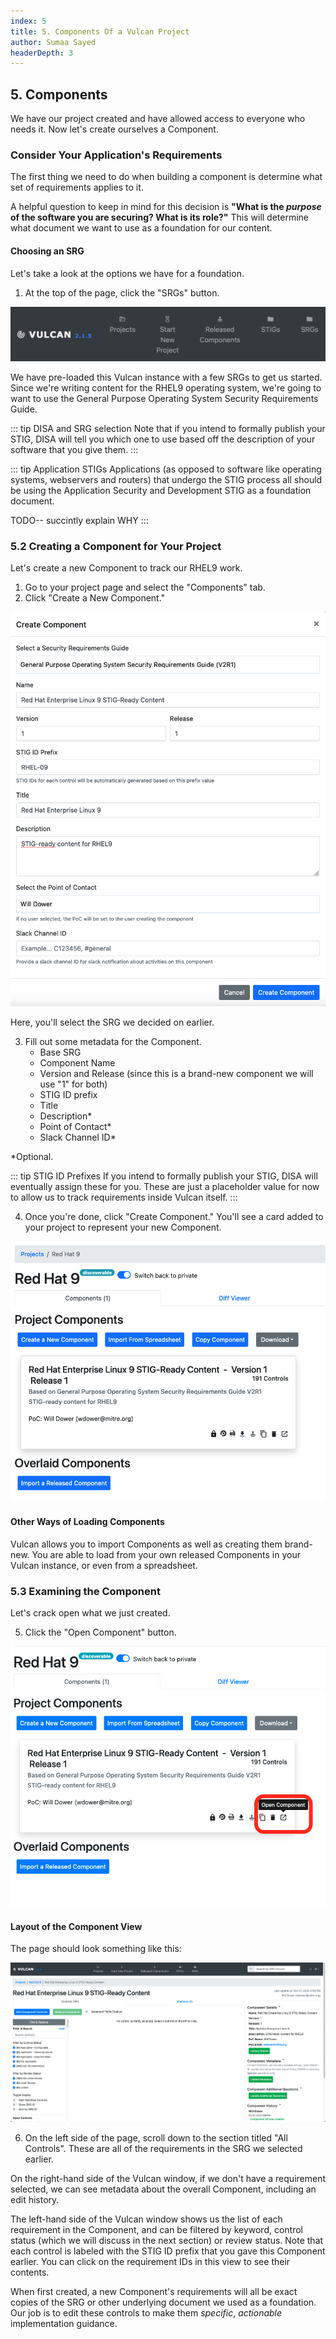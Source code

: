 ```yaml
---
index: 5
title: 5. Components Of a Vulcan Project
author: Sumaa Sayed
headerDepth: 3
---
```


## 5. Components

We have our project created and have allowed access to everyone who needs it. Now let's create ourselves a Component.

### Consider Your Application's Requirements

The first thing we need to do when building a component is determine what set of requirements applies to it.

A helpful question to keep in mind for this decision is **"What is the *purpose* of the software you are securing? What is its role?"** This will determine what document we want to use as a foundation for our content.

#### Choosing an SRG

Let's take a look at the options we have for a foundation.

1. At the top of the page, click the "SRGs" button.

![Alt text](../../assets/img/Vulcan_Menu.png)

We have pre-loaded this Vulcan instance with a few SRGs to get us started. Since we're writing content for the RHEL9 operating system, we're going to want to use the General Purpose Operating System Security Requirements Guide.

::: tip DISA and SRG selection
Note that if you intend to formally publish your STIG, DISA will tell you which one to use based off the description of your software that you give them.
:::

::: tip Application STIGs
Applications (as opposed to software like operating systems, webservers and routers) that undergo the STIG process all should be using the Application Security and Development STIG as a foundation document. 

TODO-- succintly explain WHY
:::

### 5.2 Creating a Component for Your Project

Let's create a new Component to track our RHEL9 work.

1. Go to your project page and select the "Components" tab.
2. Click "Create a New Component."

![Alt text](../../assets/img/create_component.png)

Here, you'll select the SRG we decided on earlier.

3. Fill out some metadata for the Component.
    - Base SRG
    - Component Name
    - Version and Release (since this is a brand-new component we will use "1" for both)
    - STIG ID prefix
    - Title
    - Description*
    - Point of Contact*
    - Slack Channel ID*

*Optional.

::: tip STIG ID Prefixes
If you intend to formally publish your STIG, DISA will eventually assign these for you. These are just a placeholder value for now to allow us to track requirements inside Vulcan itself.
:::

4. Once you're done, click "Create Component." You'll see a card added to your project to represent your new Component.

![Alt text](../../assets/img/created_component.png)

#### Other Ways of Loading Components

Vulcan allows you to import Components as well as creating them brand-new. You are able to load from your own released Components in your Vulcan instance, or even from a spreadsheet.

### 5.3 Examining the Component

Let's crack open what we just created.

5. Click the "Open Component" button.

![Alt text](../../assets/img/open_component.png)

#### Layout of the Component View

The page should look something like this: 

![Alt text](../../assets/img/component_view.png)

6. On the left side of the page, scroll down to the section titled "All Controls". These are all of the requirements in the SRG we selected earlier.

On the right-hand side of the Vulcan window, if we don't have a requirement selected, we can see metadata about the overall Component, including an edit history.

The left-hand side of the Vulcan window shows us the list of each requirement in the Component, and can be filtered by keyword, control status (which we will discuss in the next section) or review status. Note that each control is labeled with the STIG ID prefix that you gave this Component earlier. You can click on the requirement IDs in this view to see their contents.

When first created, a new Component's requirements will all be exact copies of the SRG or other underlying document we used as a foundation. Our job is to edit these controls to make them *specific*, *actionable* implementation guidance.